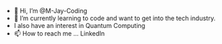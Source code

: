 - 👋 Hi, I’m @M-Jay-Coding
- 🌱 I’m currently learning to code and want to get into the tech industry.
- I also have an interest in Quantum Computing 
- 📫 How to reach me ... LinkedIn
<!---
M-Jay-Coding/M-Jay-Coding is a ✨ special ✨ repository because its `README.md` (this file) appears on your GitHub profile.
You can click the Preview link to take a look at your changes.
--->
